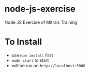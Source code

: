# node-js-exercise
Node JS Exercise of Mitrais Training


# To Install
* use `npm install` first
* `node start` to start
* will be run on `http://localhost:3000`
